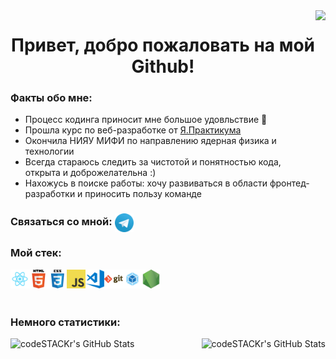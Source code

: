 <img align="right" height="250" src="https://media.giphy.com/media/u3NqET5KZHkOs/giphy.gif" />   
<h1 align="center">Привет, добро пожаловать на мой Github!</h1>

<h3>Факты обо мне:</h3>
<ul>
<li>Процесс кодинга приносит мне большое удовльствие 🖤</li>
<li>Прошла курс по веб-разработке от <a href="https://praktikum.yandex.ru/">Я.Практикума</a></li>
<li>Окончила НИЯУ МИФИ по направлению ядерная физика и технологии</li>
<li>Всегда стараюсь следить за чистотой и понятностью кода, открыта и доброжелательна :) </li>
<li>Нахожусь в поиске работы: хочу развиваться в области фронтед-разработки и приносить пользу команде</li>
</ul>

<h3 align="left">Связаться со мной: <a href="https://t.me/polina_ponomareva1"><img alt="Telegram" align="center" width="30px" src="https://raw.githubusercontent.com/github/explore/80688e429a7d4ef2fca1e82350fe8e3517d3494d/topics/telegram/telegram.png"/></a></h3>

<h3>Мой стек:</h3>
<p>
  <img align="left" alt="React" width="30px" src="https://raw.githubusercontent.com/github/explore/80688e429a7d4ef2fca1e82350fe8e3517d3494d/topics/react/react.png" />
  <img align="left" alt="HTML5" width="30px" src="https://raw.githubusercontent.com/github/explore/80688e429a7d4ef2fca1e82350fe8e3517d3494d/topics/html/html.png" />
  <img align="left" alt="CSS3" width="30px" src="https://raw.githubusercontent.com/github/explore/80688e429a7d4ef2fca1e82350fe8e3517d3494d/topics/css/css.png" />
  <img align="left" alt="JavaScript" width="30px" src="https://raw.githubusercontent.com/github/explore/80688e429a7d4ef2fca1e82350fe8e3517d3494d/topics/javascript/javascript.png" />
  <img align="left" alt="Visual Studio Code" width="30px" src="https://raw.githubusercontent.com/github/explore/80688e429a7d4ef2fca1e82350fe8e3517d3494d/topics/visual-studio-code/visual-studio-code.png" />
  <img align="left" alt="Git" width="30px" src="https://raw.githubusercontent.com/github/explore/80688e429a7d4ef2fca1e82350fe8e3517d3494d/topics/git/git.png" />
  <img align="left" alt="Webpack" width="30px" src="https://raw.githubusercontent.com/github/explore/80688e429a7d4ef2fca1e82350fe8e3517d3494d/topics/webpack/webpack.png" />
  <img align="left" alt="Node.js" width="30px" src="https://raw.githubusercontent.com/github/explore/80688e429a7d4ef2fca1e82350fe8e3517d3494d/topics/nodejs/nodejs.png" />
  <br/>
  <br/>
  <br/>
</p>

<h3>Немного статистики:</h3>
<p>
  <img align="left" alt="codeSTACKr's GitHub Stats" height="150" src="https://github-readme-stats.vercel.app/api/top-langs/?username=PolinaPonomar&langs_count=8&layout=compact&theme=tokyonight" />
  <img align="right" alt="codeSTACKr's GitHub Stats" height="150" src="https://github-readme-stats.vercel.app/api?username=PolinaPonomar&show_icons=true&theme=tokyonight" />
</p>
